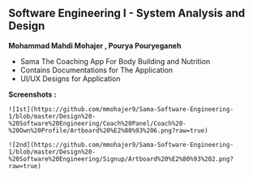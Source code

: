 ## Software Engineering I - System Analysis and Design
 **Mohammad Mahdi Mohajer ,  Pourya Pouryeganeh**

 - Sama The Coaching App For Body Building and Nutrition
 - Contains Documentations for The Application
 - UI/UX Designs for Application

**Screenshots :** 
    
    ![1st](https://github.com/mmohajer9/Sama-Software-Engineering-1/blob/master/Design%20-%20Software%20Engineering/Coach%20Panel/Coach%20-%20Own%20Profile/Artboard%20%E2%80%93%206.png?raw=true)
    
    ![2nd](https://github.com/mmohajer9/Sama-Software-Engineering-1/blob/master/Design%20-%20Software%20Engineering/Signup/Artboard%20%E2%80%93%202.png?raw=true)
    
